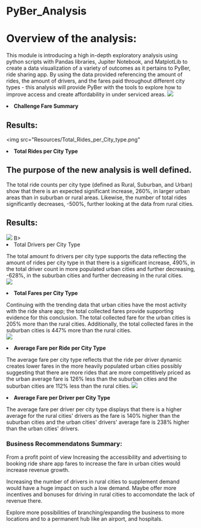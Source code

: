 # PyBer_Analysis

# Overview of the analysis:
This module is introducing a high in-depth exploratory analysis using python scripts with Pandas libraries, Jupiter Notebook, and MatplotLib to create a data visualization of a variety of outcomes as it pertains to PyBer, ride sharing app. By using the data provided referencing the amount of rides, the amount of drivers, and the fares paid throughout different city types - this analysis will provide PyBer with the tools to explore how to improve access and create affordability in under serviced areas.
<img src="Resource/Analysis/challenge_fare_summary.png">
<B><li> Challenge Fare Summary </li></B>
## Results: 
<img src="Resources/Total_Rides_per_City_type.png"
<B><li>Total Rides per City Type </li></B>


## The purpose of the new analysis is well defined. 
The total ride counts per city type (defined as Rural, Suburban, and Urban) show that there is an expected significant increase, 260%, in larger urban areas than in suburban or rural areas. Likewise, the number of total rides significantly decreases, -500%, further looking at the data from rural cities.
## Results:
<img src="Resources/Driver_per_City_Type">
B><li>Total Drivers per City Type</li></B>


The total amount fo drivers per city type supports the data reflecting the amount of rides per city type in that there is a significant increase, 490%, in the total driver count in more populated urban cities and further decreasing, -628%, in the suburban cities and further decreasing in the rural cities.  
<img src="Resource/Total_Fares_per_City_Type">
<B><li>Total Fares per City Type</li></B>


Continuing with the trending data that urban cities have the most activity with the ride share app; the total collected fares provide supporting evidence for this conclusion. The total collected fare for the urban cities is 205% more than the rural cities. Additionally, the total collected fares in the suburban cities is 447% more than the rural cities.  
<img src="Resources/Average_Fare_per_Ride_per_Type">
<B><li>Average Fare per Ride per City Type</li></B>


The average fare per city type reflects that the ride per driver dynamic creates lower fares in the more heavily populated urban cities possibly suggesting that there are more rides that are more competitively priced as the urban average fare is 126% less than the suburban cities and the suburban cities are 112% less than the rural cities.
<img src="Resource/Average_Fare_per_Driver_per_City_Type">
<B><li>Average Fare per Driver per City Type</li></B>



The average fare per driver per city type displays that there is a higher average for the rural cities' drivers as the fare is 140% higher than the suburban cities and the urban cities' drivers' average fare is 238% higher than the urban cities' drivers.  


### Business Recommendatons Summary:

From a profit point of view Increasing the accessibility and advertising to booking ride share app fares to increase the fare in urban cities would increase revenue growth. 

Increasing the number of drivers in rural cities to supplement demand would have a huge impact on such a low demand. Maybe offer more incentives and bonuses for driving in rural cities to accomondate the lack of revenue there. 

Explore more possibilities of branching/expanding the business to more locations and to a permanent hub like an airport, and hospitals. 
